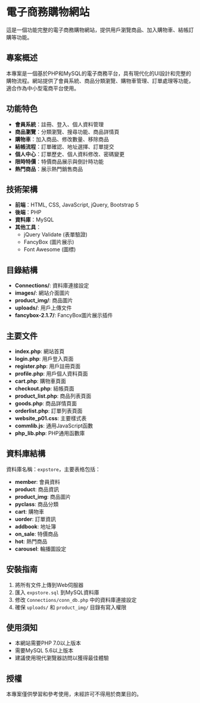 # 電子商務購物網站

這是一個功能完整的電子商務購物網站，提供用戶瀏覽商品、加入購物車、結帳訂購等功能。

## 專案概述

本專案是一個基於PHP和MySQL的電子商務平台，具有現代化的UI設計和完整的購物流程。網站提供了會員系統、商品分類瀏覽、購物車管理、訂單處理等功能，適合作為中小型電商平台使用。

## 功能特色

- **會員系統**：註冊、登入、個人資料管理
- **商品瀏覽**：分類瀏覽、搜尋功能、商品詳情頁
- **購物車**：加入商品、修改數量、移除商品
- **結帳流程**：訂單確認、地址選擇、訂單提交
- **個人中心**：訂單歷史、個人資料修改、密碼變更
- **限時特價**：特價商品展示與倒計時功能
- **熱門商品**：展示熱門銷售商品

## 技術架構

- **前端**：HTML, CSS, JavaScript, jQuery, Bootstrap 5
- **後端**：PHP
- **資料庫**：MySQL
- **其他工具**：
  - jQuery Validate (表單驗證)
  - FancyBox (圖片展示)
  - Font Awesome (圖標)

## 目錄結構

- **Connections/**: 資料庫連接設定
- **images/**: 網站介面圖片
- **product_img/**: 商品圖片
- **uploads/**: 用戶上傳文件
- **fancybox-2.1.7/**: FancyBox圖片展示插件

## 主要文件

- **index.php**: 網站首頁
- **login.php**: 用戶登入頁面
- **register.php**: 用戶註冊頁面
- **profile.php**: 用戶個人資料頁面
- **cart.php**: 購物車頁面
- **checkout.php**: 結帳頁面
- **product_list.php**: 商品列表頁面
- **goods.php**: 商品詳情頁面
- **orderlist.php**: 訂單列表頁面
- **website_p01.css**: 主要樣式表
- **commlib.js**: 通用JavaScript函數
- **php_lib.php**: PHP通用函數庫

## 資料庫結構

資料庫名稱：`expstore`，主要表格包括：

- **member**: 會員資料
- **product**: 商品資訊
- **product_img**: 商品圖片
- **pyclass**: 商品分類
- **cart**: 購物車
- **uorder**: 訂單資訊
- **addbook**: 地址簿
- **on_sale**: 特價商品
- **hot**: 熱門商品
- **carousel**: 輪播圖設定

## 安裝指南

1. 將所有文件上傳到Web伺服器
2. 匯入 `expstore.sql` 到MySQL資料庫
3. 修改 `Connections/conn_db.php` 中的資料庫連接設定
4. 確保 `uploads/` 和 `product_img/` 目錄有寫入權限

## 使用須知

- 本網站需要PHP 7.0以上版本
- 需要MySQL 5.6以上版本
- 建議使用現代瀏覽器訪問以獲得最佳體驗

## 授權

本專案僅供學習和參考使用，未經許可不得用於商業目的。 